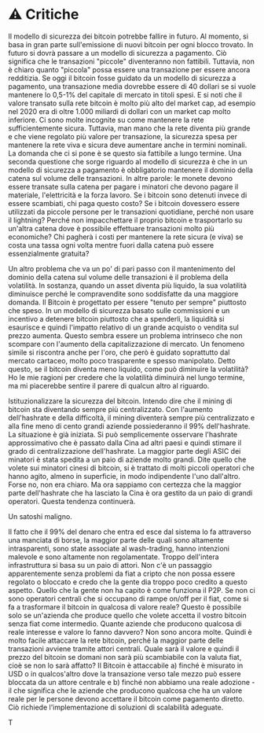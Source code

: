# ⚠ Critiche

Il modello di sicurezza dei bitcoin potrebbe fallire in futuro. Al momento, si basa in gran parte sull'emissione di nuovi bitcoin per ogni blocco trovato. In futuro si dovrà passare a un modello di sicurezza a pagamento. Ciò significa che le transazioni "piccole" diventeranno non fattibili. Tuttavia, non è chiaro quanto "piccola" possa essere una transazione per essere ancora redditizia. Se oggi il bitcoin fosse guidato da un modello di sicurezza a pagamento, una transazione media dovrebbe essere di 40 dollari se si vuole mantenere lo 0,5-1% del capitale di mercato in titoli spesi. E si noti che il valore transato sulla rete bitcoin è molto più alto del market cap, ad esempio nel 2020 era di oltre 1.000 miliardi di dollari con un market cap molto inferiore. Ci sono molte incognite su come mantenere la rete sufficientemente sicura. Tuttavia, man mano che la rete diventa più grande e che viene regolato più valore per transazione, la sicurezza spesa per mantenere la rete viva e sicura deve aumentare anche in termini nominali. La domanda che ci si pone è se questo sia fattibile a lungo termine. Una seconda questione che sorge riguardo al modello di sicurezza è che in un modello di sicurezza a pagamento è obbligatorio mantenere il dominio della catena sul volume delle transazioni. In altre parole: le monete devono essere transate sulla catena per pagare i minatori che devono pagare il materiale, l'elettricità e la forza lavoro. Se i bitcoin sono detenuti invece di essere scambiati, chi paga questo costo? Se i bitcoin dovessero essere utilizzati da piccole persone per le transazioni quotidiane, perché non usare il lightning? Perché non impacchettare il proprio bitcoin e trasportarlo su un'altra catena dove è possibile effettuare transazioni molto più economiche? Chi pagherà i costi per mantenere la rete sicura (e viva) se costa una tassa ogni volta mentre fuori dalla catena può essere essenzialmente gratuita?

Un altro problema che va un po' di pari passo con il mantenimento del dominio della catena sul volume delle transazioni è il problema della volatilità. In sostanza, quando un asset diventa più liquido, la sua volatilità diminuisce perché le compravendite sono soddisfatte da una maggiore domanda. Il Bitcoin è progettato per essere "tenuto per sempre" piuttosto che speso. In un modello di sicurezza basato sulle commissioni e un incentivo a detenere bitcoin piuttosto che a spenderli, la liquidità si esaurisce e quindi l'impatto relativo di un grande acquisto o vendita sul prezzo aumenta. Questo sembra essere un problema intrinseco che non scompare con l'aumento della capitalizzazione di mercato. Un fenomeno simile si riscontra anche per l'oro, che però è guidato soprattutto dal mercato cartaceo, molto poco trasparente e spesso manipolato. Detto questo, se il bitcoin diventa meno liquido, come può diminuire la volatilità? Ho le mie ragioni per credere che la volatilità diminuirà nel lungo termine, ma mi piacerebbe sentire il parere di qualcun altro al riguardo.

Istituzionalizzare la sicurezza del bitcoin. Intendo dire che il mining di bitcoin sta diventando sempre più centralizzato. Con l'aumento dell'hashrate e della difficoltà, il mining diventerà sempre più centralizzato e alla fine meno di cento grandi aziende possiederanno il 99% dell'hashrate. La situazione è già iniziata. Si può semplicemente osservare l'hashrate approssimativo che è passato dalla Cina ad altri paesi e quindi stimare il grado di centralizzazione dell'hashrate. La maggior parte degli ASIC dei minatori è stata spedita a un paio di aziende molto grandi. Dite quello che volete sui minatori cinesi di bitcoin, si è trattato di molti piccoli operatori che hanno agito, almeno in superficie, in modo indipendente l'uno dall'altro. Forse no, non era chiaro. Ma ora sappiamo con certezza che la maggior parte dell'hashrate che ha lasciato la Cina è ora gestito da un paio di grandi operatori. Questa tendenza continuerà.

Un satoshi maligno.

Il fatto che il 99% del denaro che entra ed esce dal sistema lo fa attraverso una manciata di borse, la maggior parte delle quali sono altamente intrasparenti, sono state associate al wash-trading, hanno intenzioni malevole e sono altamente non regolamentate. Troppo dell'intera infrastruttura si basa su un paio di attori. Non c'è un passaggio apparentemente senza problemi da fiat a cripto che non possa essere regolato o bloccato e credo che la gente dia troppo poco credito a questo aspetto. Quello che la gente non ha capito è come funziona il P2P. Se non ci sono operatori centrali che si occupano di rampe on/off per il fiat, come si fa a trasformare il bitcoin in qualcosa di valore reale? Questo è possibile solo se un'azienda che produce quello che volete accetta il vostro bitcoin senza fiat come intermedio. Quante aziende che producono qualcosa di reale interesse e valore lo fanno davvero? Non sono ancora molte. Quindi è molto facile attaccare la rete bitcoin, perché la maggior parte delle transazioni avviene tramite attori centrali. Quale sarà il valore e quindi il prezzo del bitcoin se domani non sarà più scambiabile con la valuta fiat, cioè se non lo sarà affatto? Il Bitcoin è attaccabile a) finché è misurato in USD o in qualcos'altro dove la transazione verso tale mezzo può essere bloccata da un attore centrale e b) finché non abbiamo una reale adozione - il che significa che le aziende che producono qualcosa che ha un valore reale per le persone devono accettare il bitcoin come pagamento diretto. Ciò richiede l'implementazione di soluzioni di scalabilità adeguate.

T

